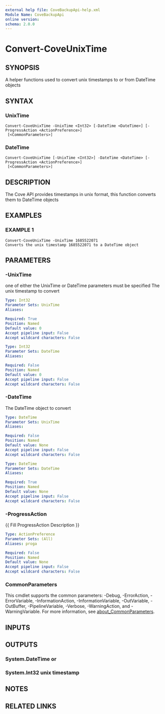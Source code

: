 ```yaml
---
external help file: CoveBackupApi-help.xml
Module Name: CoveBackupApi
online version:
schema: 2.0.0
---
```


# Convert-CoveUnixTime

## SYNOPSIS
A helper functions used to convert unix timestamps to or from DateTime objects

## SYNTAX

### UnixTime
```
Convert-CoveUnixTime -UnixTime <Int32> [-DateTime <DateTime>] [-ProgressAction <ActionPreference>]
 [<CommonParameters>]
```

### DateTime
```
Convert-CoveUnixTime [-UnixTime <Int32>] -DateTime <DateTime> [-ProgressAction <ActionPreference>]
 [<CommonParameters>]
```

## DESCRIPTION
The Cove API provides timestamps in unix format, this function converts them to DateTime objects

## EXAMPLES

### EXAMPLE 1
```
Convert-CoveUnixTime -UnixTime 1685522071
Converts the unix timestamp 1685522071 to a DateTime object
```

## PARAMETERS

### -UnixTime
one of either the UnixTime or DateTime parameters must be specified
The unix timestamp to convert

```yaml
Type: Int32
Parameter Sets: UnixTime
Aliases:

Required: True
Position: Named
Default value: 0
Accept pipeline input: False
Accept wildcard characters: False
```

```yaml
Type: Int32
Parameter Sets: DateTime
Aliases:

Required: False
Position: Named
Default value: 0
Accept pipeline input: False
Accept wildcard characters: False
```

### -DateTime
The DateTime object to convert

```yaml
Type: DateTime
Parameter Sets: UnixTime
Aliases:

Required: False
Position: Named
Default value: None
Accept pipeline input: False
Accept wildcard characters: False
```

```yaml
Type: DateTime
Parameter Sets: DateTime
Aliases:

Required: True
Position: Named
Default value: None
Accept pipeline input: False
Accept wildcard characters: False
```

### -ProgressAction
{{ Fill ProgressAction Description }}

```yaml
Type: ActionPreference
Parameter Sets: (All)
Aliases: proga

Required: False
Position: Named
Default value: None
Accept pipeline input: False
Accept wildcard characters: False
```

### CommonParameters
This cmdlet supports the common parameters: -Debug, -ErrorAction, -ErrorVariable, -InformationAction, -InformationVariable, -OutVariable, -OutBuffer, -PipelineVariable, -Verbose, -WarningAction, and -WarningVariable. For more information, see [about_CommonParameters](http://go.microsoft.com/fwlink/?LinkID=113216).

## INPUTS

## OUTPUTS

### System.DateTime or
### System.Int32 unix timestamp
## NOTES

## RELATED LINKS
